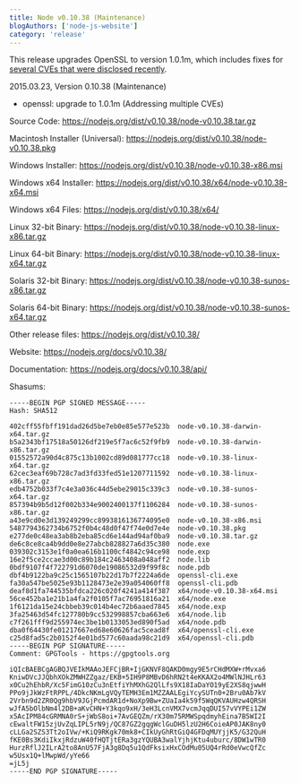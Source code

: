 ```yaml
---
title: Node v0.10.38 (Maintenance)
blogAuthors: ['node-js-website']
category: 'release'
---
```


This release upgrades OpenSSL to version 1.0.1m, which includes fixes for
[several CVEs that were disclosed
recently](https://www.openssl.org/news/secadv_20150319.txt).

2015.03.23, Version 0.10.38 (Maintenance)

* openssl: upgrade to 1.0.1m (Addressing multiple CVEs)

Source Code: https://nodejs.org/dist/v0.10.38/node-v0.10.38.tar.gz

Macintosh Installer (Universal): https://nodejs.org/dist/v0.10.38/node-v0.10.38.pkg

Windows Installer: https://nodejs.org/dist/v0.10.38/node-v0.10.38-x86.msi

Windows x64 Installer: https://nodejs.org/dist/v0.10.38/x64/node-v0.10.38-x64.msi

Windows x64 Files: https://nodejs.org/dist/v0.10.38/x64/

Linux 32-bit Binary: https://nodejs.org/dist/v0.10.38/node-v0.10.38-linux-x86.tar.gz

Linux 64-bit Binary: https://nodejs.org/dist/v0.10.38/node-v0.10.38-linux-x64.tar.gz

Solaris 32-bit Binary: https://nodejs.org/dist/v0.10.38/node-v0.10.38-sunos-x86.tar.gz

Solaris 64-bit Binary: https://nodejs.org/dist/v0.10.38/node-v0.10.38-sunos-x64.tar.gz

Other release files: https://nodejs.org/dist/v0.10.38/

Website: https://nodejs.org/docs/v0.10.38/

Documentation: https://nodejs.org/docs/v0.10.38/api/

Shasums:

```
-----BEGIN PGP SIGNED MESSAGE-----
Hash: SHA512

402cff55fbff191dad26d5be7eb0e85e577e523b  node-v0.10.38-darwin-x64.tar.gz
b5a2343bf17518a50126df219e5f7ac6c52f9fb9  node-v0.10.38-darwin-x86.tar.gz
01552572a90d4c875c13b1002cd89d081777cc18  node-v0.10.38-linux-x64.tar.gz
62cec3eaf69b728c7ad3fd33fed51e1207711592  node-v0.10.38-linux-x86.tar.gz
edb4752b033f7c4e3a036c44d5ebe29015c339c3  node-v0.10.38-sunos-x64.tar.gz
857394b9b5d12f002b334e9002400137f1106284  node-v0.10.38-sunos-x86.tar.gz
a43e9cd0e3d139249299cc8993816136774095e0  node-v0.10.38-x86.msi
5487794362734b6752f0b4c48d0f47f74e0d7e4e  node-v0.10.38.pkg
e277de0c48ea3ab8b2eba85cd6e144ad94af0ba9  node-v0.10.38.tar.gz
de6c8ce8ca4b9dd0e8e27abcb828827a6d35c380  node.exe
039302c3153e1f0a0ea616b1100cf4842c94ce98  node.exp
16e2f5ce2ccae3d00c89b184c2463408a048aff2  node.lib
0bdf9107f4f722791d6070de19086532d9f99f8c  node.pdb
dbf4b9122ba9c25c1565107b22d17b7f2224a6de  openssl-cli.exe
fa30a547be5025e93b1128473e2e39a054060ff8  openssl-cli.pdb
deaf8d1fa744535bfdca226c020f4241a414f387  x64/node-v0.10.38-x64.msi
56ce452ba1e21b1a4fa2f0105f7ac76951816a21  x64/node.exe
1f6121da15e24cbbeb39c014b4ec72b6aaed7845  x64/node.exp
3fa25463d54fc127780b9cc532998857cba663e6  x64/node.lib
c7f261fff9d255974ec3be1b0133053ed890f5ad  x64/node.pdb
dba0f64430fe01217667ed68e60626fac5cead8f  x64/openssl-cli.exe
c25d8fad5c2b0152f4e01bd577c60aada98c21d9  x64/openssl-cli.pdb
-----BEGIN PGP SIGNATURE-----
Comment: GPGTools - https://gpgtools.org

iQIcBAEBCgAGBQJVEIkMAAoJEFCjBR+IjGKNVF8QAKD0mgy9E5rCHdMXW+rMvxa6
KniwDVcJJQbhXOkZMWHZZgaz/EKB+5IH9P8MBvD6hRN2t4eKKAX2o4MWlNJHLr63
x0Cu2hEhbR/Xc5FimG10zCu3nEtfiYhMXhG2QlLfs9X18IaDaYO19yE2XS8qjwwH
PPo9jJkWzFtRPPL/4DkcNKmLgVQyTEMH3Em1MZZAALEgiYcySUTn0+2Bru0Ab7kV
2Vrbn9d2ZR0Qg9hbV9JGjPcmdAR1d+NoXp9Bw+ZUaIa4k59f5WqQKVAUHzw4QRSH
wJfA5bOlbNm4l2DB+aKvCHN+Y3kqo9xH/3eH3LcnVMX7vcmJqqDUI57vVYPEi1ZW
x5AcIPM84cGRMNA0rS+jWbS8oi+7AvGEQZm/rX30m75RMWSpqdmyhEina7B5WI2I
cEwaltFW15zjUvZqLIPL5rN9j/QC87GZ2gqgWclGuDH5lzU2H6CoieAP0JAK8ny0
cLLGa2SZS3Tt2oIVw/+KiQ9RKgk70mk8+CIkUyGhRtGiQ4GFDqMUYjjK5/G32QuH
fKE0Bs3KdiIkxjRdzuW40fHQTjtERa3gzYQUBA3walYjhjKtu4uburc/8DW1wTR0
HurzRflJ2ILrA2to8AnU57FjA3g8Dq5u1QdFksixHxCOdMu05UQ4rRd0eVwcQfZc
w5Usx1Q+lMwpWd/yYe66
=jL5j
-----END PGP SIGNATURE-----
```
